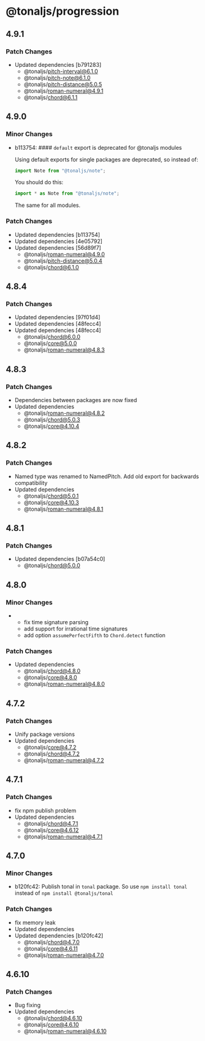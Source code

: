 # @tonaljs/progression

## 4.9.1

### Patch Changes

- Updated dependencies [b791283]
  - @tonaljs/pitch-interval@6.1.0
  - @tonaljs/pitch-note@6.1.0
  - @tonaljs/pitch-distance@5.0.5
  - @tonaljs/roman-numeral@4.9.1
  - @tonaljs/chord@6.1.1

## 4.9.0

### Minor Changes

- b113754: #### `default` export is deprecated for @tonaljs modules

  Using default exports for single packages are deprecated, so instead of:

  ```js
  import Note from "@tonaljs/note";
  ```

  You should do this:

  ```js
  import * as Note from "@tonaljs/note";
  ```

  The same for all modules.

### Patch Changes

- Updated dependencies [b113754]
- Updated dependencies [4e05792]
- Updated dependencies [56d89f7]
  - @tonaljs/roman-numeral@4.9.0
  - @tonaljs/pitch-distance@5.0.4
  - @tonaljs/chord@6.1.0

## 4.8.4

### Patch Changes

- Updated dependencies [97f01d4]
- Updated dependencies [48fecc4]
- Updated dependencies [48fecc4]
  - @tonaljs/chord@6.0.0
  - @tonaljs/core@5.0.0
  - @tonaljs/roman-numeral@4.8.3

## 4.8.3

### Patch Changes

- Dependencies between packages are now fixed
- Updated dependencies
  - @tonaljs/roman-numeral@4.8.2
  - @tonaljs/chord@5.0.3
  - @tonaljs/core@4.10.4

## 4.8.2

### Patch Changes

- Named type was renamed to NamedPitch. Add old export for backwards compatibility
- Updated dependencies
  - @tonaljs/chord@5.0.1
  - @tonaljs/core@4.10.3
  - @tonaljs/roman-numeral@4.8.1

## 4.8.1

### Patch Changes

- Updated dependencies [b07a54c0]
  - @tonaljs/chord@5.0.0

## 4.8.0

### Minor Changes

- - fix time signature parsing
  - add support for irrational time signatures
  - add option `assumePerfectFifth` to `Chord.detect` function

### Patch Changes

- Updated dependencies
  - @tonaljs/chord@4.8.0
  - @tonaljs/core@4.8.0
  - @tonaljs/roman-numeral@4.8.0

## 4.7.2

### Patch Changes

- Unify package versions
- Updated dependencies
  - @tonaljs/core@4.7.2
  - @tonaljs/chord@4.7.2
  - @tonaljs/roman-numeral@4.7.2

## 4.7.1

### Patch Changes

- fix npm publish problem
- Updated dependencies
  - @tonaljs/chord@4.7.1
  - @tonaljs/core@4.6.12
  - @tonaljs/roman-numeral@4.7.1

## 4.7.0

### Minor Changes

- b120fc42: Publish tonal in `tonal` package. So use `npm install tonal` instead of `npm install @tonaljs/tonal`

### Patch Changes

- fix memory leak
- Updated dependencies
- Updated dependencies [b120fc42]
  - @tonaljs/chord@4.7.0
  - @tonaljs/core@4.6.11
  - @tonaljs/roman-numeral@4.7.0

## 4.6.10

### Patch Changes

- Bug fixing
- Updated dependencies
  - @tonaljs/chord@4.6.10
  - @tonaljs/core@4.6.10
  - @tonaljs/roman-numeral@4.6.10
